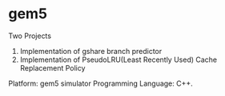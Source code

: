 # gem5
Two Projects
1. Implementation of gshare branch predictor
2. Implementation of PseudoLRU(Least Recently Used) Cache Replacement Policy

Platform: gem5 simulator
Programming Language: C++.
